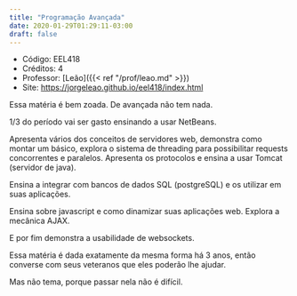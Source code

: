 ```yaml
---
title: "Programação Avançada"
date: 2020-01-29T01:29:11-03:00
draft: false
---
```


- Código: EEL418
- Créditos: 4
- Professor: [Leão]({{< ref "/prof/leao.md" >}})
- Site: https://jorgeleao.github.io/eel418/index.html

Essa matéria é bem zoada. De avançada não tem nada.

1/3 do período vai ser gasto ensinando a usar NetBeans.

Apresenta vários dos conceitos de servidores web, demonstra como montar um básico, explora o sistema de threading para possibilitar requests concorrentes e paralelos. Apresenta os protocolos e ensina a usar Tomcat (servidor de java).

Ensina a integrar com bancos de dados SQL (postgreSQL) e os utilizar em suas aplicações.

Ensina sobre javascript e como dinamizar suas aplicações web. Explora a mecânica AJAX.

E por fim demonstra a usabilidade de websockets.

Essa matéria é dada exatamente da mesma forma há 3 anos, então converse com seus veteranos que eles poderão lhe ajudar.

Mas não tema, porque passar nela não é difícil.
